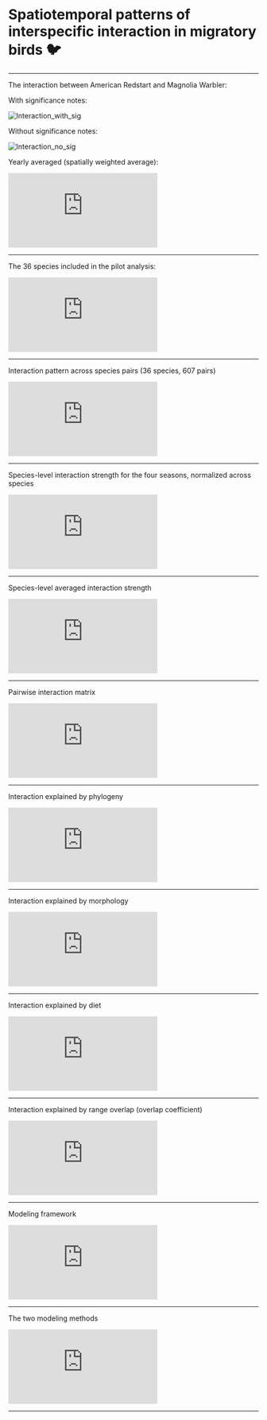 # **Spatiotemporal patterns of interspecific interaction in migratory birds** :bird:


-----
The interaction between American Redstart and Magnolia Warbler:

With significance notes:

![Interaction_with_sig](https://chenyangkang.github.io/co_migration_poster_QR_code/assets/Interaction_American_Redstart_AND_Magnolia_Warbler.pred.gif)

Without significance notes:

![Interaction_no_sig](https://chenyangkang.github.io/co_migration_poster_QR_code/assets/Interaction_no_sample_weights_inner_calibrator_outer_calibrator.pred.gif)

Yearly averaged (spatially weighted average):

![Interaction_averaged](https://chenyangkang.github.io/co_migration_poster_QR_code/assets/Interaction_American_Redstart_AND_Magnolia_Warbler_interaction_strength_whole_year_plot_no_filter.pdf)

-----

The 36 species included in the pilot analysis:

![species](https://chenyangkang.github.io/co_migration_poster_QR_code/assets/Annual_cycle_of_phenology_by_species.pdf)

-----

Interaction pattern across species pairs (36 species, 607 pairs)

![Average_interaction_seasonal_dynamics_bootstrap](https://chenyangkang.github.io/co_migration_poster_QR_code/assets/Average_interaction_seasonal_dynamics_bootstrap.pdf)


-----

Species-level interaction strength for the four seasons, normalized across species

![Variation_of_interaction_along_periods](https://chenyangkang.github.io/co_migration_poster_QR_code/assets/Variation_of_interaction_along_periods.pdf)

-----

Species-level averaged interaction strength

![species_level_average_strength](https://chenyangkang.github.io/co_migration_poster_QR_code/assets/species_level_average_strength.pdf)


-----

Pairwise interaction matrix

![Pairwise_interaction_matrix](https://chenyangkang.github.io/co_migration_poster_QR_code/assets/Pairwise_interaction_matrix.pdf)

-----

Interaction explained by phylogeny

![Interaction_explained_by_phylogeny](https://chenyangkang.github.io/co_migration_poster_QR_code/assets/Interaction_explained_by_phylogeny.pdf)

-----

Interaction explained by morphology

![Interaction_explained_by_morphology](https://chenyangkang.github.io/co_migration_poster_QR_code/assets/Interaction_explained_by_morphology.pdf)

-----


Interaction explained by diet

![Interaction_explained_by_diet](https://chenyangkang.github.io/co_migration_poster_QR_code/assets/Interaction_explained_by_diet.pdf)

-----

Interaction explained by range overlap (overlap coefficient)

![Interaction_explained_by_range_overlap_by_overlap_coefficient](https://chenyangkang.github.io/co_migration_poster_QR_code/assets/Interaction_explained_by_range_overlap_by_overlap_coefficient.pdf)

-----

Modeling framework

![Modeling](https://chenyangkang.github.io/co_migration_poster_QR_code/assets/Modeling.pdf)


-----

The two modeling methods


![The_two_method](https://chenyangkang.github.io/co_migration_poster_QR_code/assets/The_two_method.pdf)

-----
